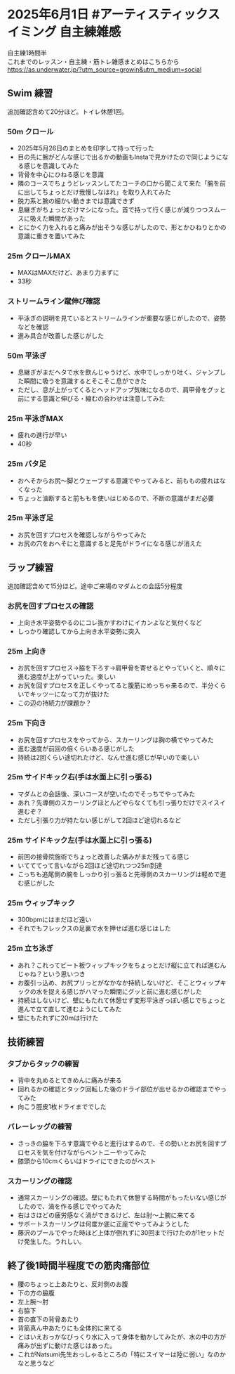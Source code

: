 # 2025年6月1日 #アーティスティックスイミング 自主練雑感
自主練1時間半  
これまでのレッスン・自主練・筋トレ雑感まとめはこちらから  
https://as.underwater.jp/?utm_source=growin&utm_medium=social  
## Swim 練習
追加確認含めて20分ほど。トイレ休憩1回。
### 50m クロール
- 2025年5月26日のまとめを印字して持って行った
- 目の先に腕がどんな感じで出るかの動画もInstaで見かけたので同じようになる感じを意識してみた
- 背骨を中心にひねる感じを意識
- 隣のコースでちょうどレッスンしてたコーチの口から聞こえて来た「腕を前に出してちょっとだけ我慢しなはれ」を取り入れてみた
- 脱力系と腕の細かい動きまでは意識できず
- 息継ぎがちょっとだけマシになった。首で持って行く感じが減りつつスムースに吸えた瞬間があった
- とにかく力を入れると痛みが出そうな感じがしたので、形とかひねりとかの意識に重きを置いてみた
### 25m クロールMAX
- MAXはMAXだけど、あまり力まずに
- 33秒
### ストリームライン蹴伸び確認
- 平泳ぎの説明を見ているとストリームラインが重要な感じがしたので、姿勢などを確認
- 進み具合が改善した感じがした
### 50m 平泳ぎ
- 息継ぎがまだヘタで水を飲んじゃうけど、水中でしっかり吐く、ジャンプした瞬間に吸うを意識するとそこそこ息ができた
- ただし、息が上がってくるとヘッドアップ気味になるので、肩甲骨をグッと前にする意識と伸びる・縮むの合わせは注意してみた
### 25m 平泳ぎMAX
- 疲れの進行が早い
- 40秒
### 25m バタ足
- おへそからお尻～脚とウェーブする意識でやってみると、前ももの疲れはなくなった
- ちょっと油断すると前ももを使いはじめるので、不断の意識がまだ必要
### 25m 平泳ぎ足
- お尻を回すプロセスを確認しながらやってみた
- お尻の穴をおへそにと意識すると足先がドライになる感じが消えた
## ラップ練習
追加確認含めて15分ほど。途中ご来場のマダムとの会話5分程度  
### お尻を回すプロセスの確認
- 上向き水平姿勢やるのにコレ抜かすわけにイカンよなと気付くなど
- しっかり確認してから上向き水平姿勢に突入
### 25m 上向き
- お尻を回すプロセス→脇を下ろす→肩甲骨を寄せるとやっていくと、順々に進む速度が上がっていった。楽しい
- お尻を回すプロセスを正しくやってると腹筋にめっちゃ来るので、半分くらいでキッツーになって力が抜けた
- この辺の持続力が課題か？
### 25m 下向き
- お尻を回すプロセスをやってから、スカーリングは胸の横でやってみた
- 進む速度が前回の倍くらいある感じがした
- 持続は2回くらい途切れたけど、なんせ進む感じが早いので楽しい
### 25m サイドキック右(手は水面上に引っ張る)
- マダムとの会話後、深いコースが空いたのでそっちでやってみた
- あれ？先導側のスカーリングほとんどやらなくても引っ張りだけでスイスイ進むぞ？
- ただし引張り力が持たない感じがして2回ほど途切れるなど
### 25m サイドキック左(手は水面上に引っ張る)
- 前回の接骨院施術でちょっと改善した痛みがまだ残ってる感じ
- いてててって言いながら2回ほど途切れつつ25m到達
- こっちも追尾側の腕をしっかり引っ張ると先導側のスカーリングは軽めで進む感じがした
### 25m ウィップキック
- 300bpmにはまだほど遠い
- それでもフレックスの足裏で水を押せば進む感じはした
### 25m 立ち泳ぎ
- あれ？これってビート板ウィップキックをちょっとだけ縦に立てれば進むんじゃね？という思いつき
- お腹引っ込め、お尻プリっとがなかなか持続しないけど、そことウィップキックの水を捉える感じがハマった瞬間にグッと前に進む感じがした
- 持続はしないけど、壁にもたれて休憩せず変形平泳ぎっぽい感じでちょっと進んで立て直して進むようにしてみた
- 壁にもたれずに20mは行けた
## 技術練習
### タブからタックの練習
- 背中を丸めるとてきめんに痛みが来る
- 回れるかの確認とタック回転した後のドライ部位が出せるかの確認までやってみた
- 向こう脛皮1枚ドライまででした
### バレーレッグの練習
- さっきの脇を下ろす意識でやると進行はするので、その勢いとお尻を回すプロセスを気を付けながらベントニーやってみた
- 膝頭から10cmくらいはドライにできたのがベスト
### スカーリングの確認
- 通常スカーリングの確認。壁にもたれて休憩する時間がもったいない感じがしたので、渦を作る感じでやってみた
- 右はさほどの疲労感なく渦ができるけど、左は肘～上腕に来てる
- サポートスカーリングは何度か底に正座でやってみようとした
- 藤沢のプールでやった時ほど上体が倒れずに30回まで行けたのが1セットだけ発生した。うれしい。
## 終了後1時間半程度での筋肉痛部位
- 腰のちょっと上あたりと、反対側のお腹
- 下の方の脇腹
- 左上腕～肘
- 右脇下
- 首の直下の背骨あたり
- 背筋真ん中あたりにも全体的に来てる
- とはいえおっかなびっくり水に入って身体を動かしてみたが、水の中の方が痛みが出ずに動けた感じはあった。
- これがNatsumi先生おっしゃるところの「特にスイマーは陸に弱い」なのかなと思うなど